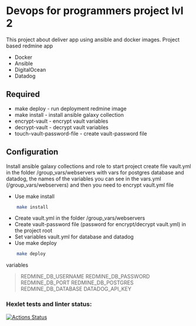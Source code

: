 # Devops for programmers project lvl 2

This project about deliver app using ansible and docker images.
Project based redmine app
- Docker
- Ansible
- DigitalOcean
- Datadog

## Required
- make deploy - run deployment redmine image
- make install - install ansible galaxy collection
- encrypt-vault - encrypt vault variables
- decrypt-vault - decrypt vault variables
- touch-vault-password-file - create vault-password file

## Configuration
Install ansible galaxy collections and role
to start project create file vault.yml in the folder /group_vars/webservers with vars for postgres database and datadog, the names of the variables you can see in the vars.yml (/group_vars/webservers) and then you need to encrypt vault.yml file

- Use make install
```sh
    make install
```
- Create vault.yml in the folder /group_vars/webservers 
- Create vault-password file (password for encrypt/decrypt vault.yml) in the project root
- Set variables vault.yml for database and datadog
- Use make deploy
```sh
    make deploy
```
variables

> REDMINE_DB_USERNAME
> REDMINE_DB_PASSWORD
> REDMINE_DB_PORT
> REDMINE_DB_POSTGRES
> REDMINE_DB_DATABASE
> DATADOG_API_KEY

### Hexlet tests and linter status:
[![Actions Status](https://github.com/strdmitriy/devops-for-programmers-project-lvl2/workflows/hexlet-check/badge.svg)](https://github.com/strdmitriy/devops-for-programmers-project-lvl2/actions)
